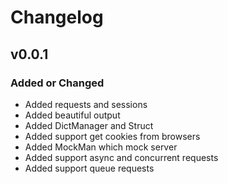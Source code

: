 # Changelog


## v0.0.1

### Added or Changed
- Added requests and sessions
- Added beautiful output
- Added DictManager and Struct
- Added support get cookies from browsers
- Added MockMan which mock server
- Added support async and concurrent requests
- Added support queue requests
